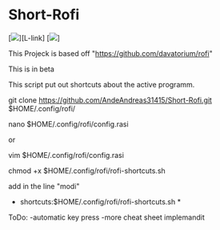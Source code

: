 # Short-Rofi

[![][License]][L-link]
[![][Version]]

This Projeck is based off "https://github.com/davatorium/rofi"

This is in beta

This script put out shortcuts about the active programm.


git clone https://github.com/AndeAndreas31415/Short-Rofi.git $HOME/.config/rofi/


nano $HOME/.config/rofi/config.rasi

or

vim $HOME/.config/rofi/config.rasi

chmod +x $HOME/.config/rofi/rofi-shortcuts.sh

add in the line "modi"
* shortcuts:$HOME/.config/rofi/rofi-shortcuts.sh *

ToDo:
-automatic key press
-more cheat sheet implemandit

<!-- Variables for this Readme file-->

[License]: https://img.shields.io/badge/license-MIT-blue.svg
[Version]: https://img.shields.io/badge/Version-Beta-red
[MIT-link]: ./LICENSE
